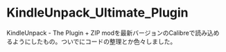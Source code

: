 # KindleUnpack_Ultimate_Plugin
KindleUnpack - The Plugin + ZIP modを最新バージョンのCalibreで読み込めるようにしたもの。ついでにコードの整理とか色々しました。
